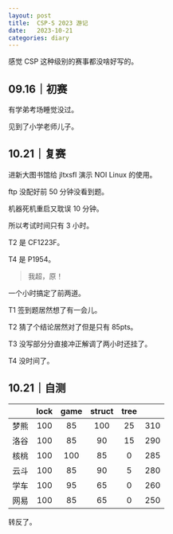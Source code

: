 ```yaml
---
layout: post
title:  CSP-S 2023 游记
date:   2023-10-21
categories: diary
---
```


感觉 CSP 这种级别的赛事都没啥好写的。

## 09.16｜初赛

有学弟考场睡觉没过。

见到了小学老师儿子。

## 10.21｜复赛

进新大图书馆给 jltxsfl 演示 NOI Linux 的使用。

ftp 没配好前 50 分钟没看到题。

机器死机重启又耽误 10 分钟。

所以考试时间只有 3 小时。

T2 是 CF1223F。

T4 是 P1954。

>   我超，原！

一个小时搞定了前两道。

T1 签到题居然想了有一会儿。

T2 猜了个结论居然对了但是只有 85pts。

T3 没写部分分直接冲正解调了两小时还挂了。

T4 没时间了。

## 10.21｜自测

||lock|game|struct|tree||
|:-:|:-:|:-:|:-:|:-:|:-:|
|梦熊|100|85|100|25|310|
|洛谷|100|85|90|15|290|
|核桃|100|100|85|0|285|
|云斗|100|85|90|5|280|
|学车|100|95|65|0|260|
|网易|100|85|65|0|250|

转反了。